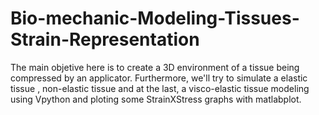 # Bio-mechanic-Modeling-Tissues-Strain-Representation
The main objetive here is to create a 3D environment of a tissue being compressed by an applicator. Furthermore, we'll try to simulate a elastic tissue , non-elastic tissue and at the last, a visco-elastic tissue modeling using Vpython and ploting some StrainXStress graphs with matlabplot.
